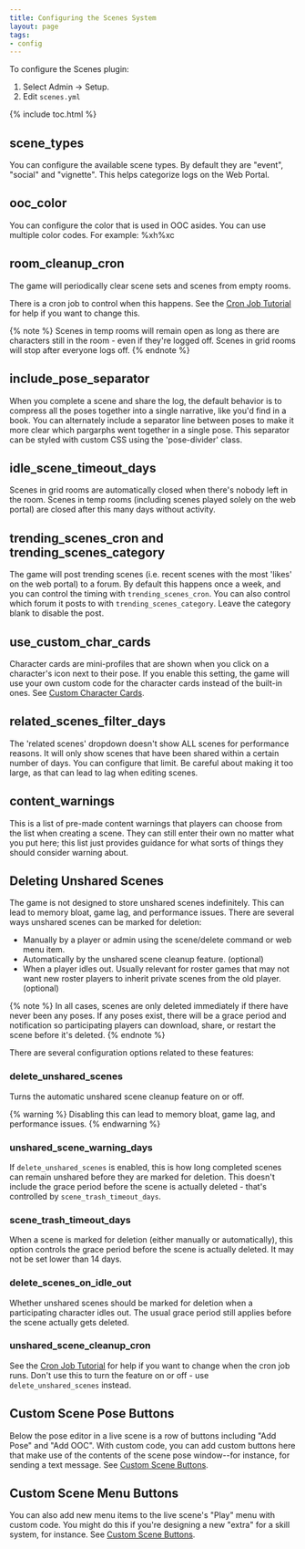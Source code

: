 ```yaml
---
title: Configuring the Scenes System
layout: page
tags:
- config
---
```


To configure the Scenes plugin:

1. Select Admin -> Setup.
2. Edit `scenes.yml`

{% include toc.html %}

## scene_types

You can configure the available scene types.  By default they are "event", "social" and "vignette".  This helps categorize logs on the Web Portal.

## ooc_color

You can configure the color that is used in OOC asides. You can use multiple color codes.  For example: %xh%xc

## room_cleanup_cron

The game will periodically clear scene sets and scenes from empty rooms.  

There is a cron job to control when this happens.  See the [Cron Job Tutorial](http://www.aresmush.com/tutorials/code/cron.html) for help if you want to change this.

{% note %} 
Scenes in temp rooms will remain open as long as there are characters still in the room - even if they're logged off.  Scenes in grid rooms will stop after everyone logs off.
{% endnote %}

## include_pose_separator

When you complete a scene and share the log, the default behavior is to compress all the poses together into a single narrative, like you'd find in a book.  You can alternately include a separator line between poses to make it more clear which pargarphs went together in a single pose.  This separator can be styled with custom CSS using the 'pose-divider' class.

## idle_scene_timeout_days

Scenes in grid rooms are automatically closed when there's nobody left in the room.  Scenes in temp rooms (including scenes played solely on the web portal) are closed after this many days without activity.


## trending_scenes_cron and trending_scenes_category

The game will post trending scenes (i.e. recent scenes with the most 'likes' on the web portal) to a forum.  By default this happens once a week, and you can control the timing with `trending_scenes_cron`.  You can also control which forum it posts to with `trending_scenes_category`.  Leave the category blank to disable the post.

## use_custom_char_cards

Character cards are mini-profiles that are shown when you click on a character's icon next to their pose. If you enable this setting, the game will use your own custom code for the character cards instead of the built-in ones.  See [Custom Character Cards](/tutorials/code/hooks/char-cards.html).

## related_scenes_filter_days

The 'related scenes' dropdown doesn't show ALL scenes for performance reasons.  It will only show scenes that have been shared within a certain number of days.  You can configure that limit.  Be careful about making it too large, as that can lead to lag when editing scenes.


## content_warnings

This is a list of pre-made content warnings that players can choose from the list when creating a scene. They can still enter their own no matter what you put here; this list just provides guidance for what sorts of things they should consider warning about.


## Deleting Unshared Scenes

The game is not designed to store unshared scenes indefinitely. This can lead to memory bloat, game lag, and performance issues. There are several ways unshared scenes can be marked for deletion:

* Manually by a player or admin using the scene/delete command or web menu item.
* Automatically by the unshared scene cleanup feature. (optional)
* When a player idles out. Usually relevant for roster games that may not want new roster players to inherit private scenes from the old player. (optional)

{% note %}
In all cases, scenes are only deleted immediately if there have never been any poses. If any poses exist, there will be a grace period and notification so participating players can download, share, or restart the scene before it's deleted.
{% endnote %}

There are several configuration options related to these features:

### delete_unshared_scenes
Turns the automatic unshared scene cleanup feature on or off.

{% warning %}
Disabling this can lead to memory bloat, game lag, and performance issues.
{% endwarning %}

### unshared_scene_warning_days

If `delete_unshared_scenes` is enabled, this is how long completed scenes can remain unshared before they are marked for deletion. This doesn't include the grace period before the scene is actually deleted - that's controlled by `scene_trash_timeout_days`.

### scene_trash_timeout_days

When a scene is marked for deletion (either manually or automatically), this option controls the grace period before the scene is actually deleted. It may not be set lower than 14 days.

### delete_scenes_on_idle_out

Whether unshared scenes should be marked for deletion when a participating character idles out. The usual grace period still applies before the scene actually gets deleted.

### unshared_scene_cleanup_cron

See the [Cron Job Tutorial](http://www.aresmush.com/tutorials/code/cron.html) for help if you want to change when the cron job runs. Don't use this to turn the feature on or off - use `delete_unshared_scenes` instead.

## Custom Scene Pose Buttons

Below the pose editor in a live scene is a row of buttons including "Add Pose" and "Add OOC".  With custom code, you can add custom buttons here that make use of the contents of the scene pose window--for instance, for sending a text message. See [Custom Scene Buttons](/tutorials/code/hooks/scene-buttons.html).

## Custom Scene Menu Buttons

You can also add new menu items to the live scene's "Play" menu with custom code. You might do this if you're designing a new "extra" for a skill system, for instance.  See [Custom Scene Buttons](/tutorials/code/hooks/scene-buttons.html).

